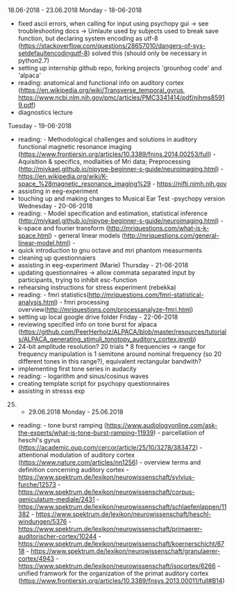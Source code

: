 18.06-2018 - 23.06.2018
Monday - 18-06-2018
  - fixed ascii errors, when calling for input using psychopy gui -> see troubleshooting docs
    -> Umlaute used by subjects used to break save function, but declaring system encoding as utf-8
      (https://stackoverflow.com/questions/28657010/dangers-of-sys-setdefaultencodingutf-8) solved this
       (should only be necessary in python2.7)
  - setting up internship github repo, forking projects 'grounhog code' and 'alpaca'   
  - reading: anatomical and functional info on auditory cortex 
    (https://en.wikipedia.org/wiki/Transverse_temporal_gyrus,
    https://www.ncbi.nlm.nih.gov/pmc/articles/PMC3341414/pdf/nihms85919.pdf)
  - diagnostics lecture

Tuesday - 19-06-2018
  - reading: - Methodological challenges and solutions in auditory functional magnetic resonance imaging
                (https://www.frontiersin.org/articles/10.3389/fnins.2014.00253/full)
             - Aquisition & specifics, modlaities of Mri data; Preprocessing
               (http://miykael.github.io/nipype-beginner-s-guide/neuroimaging.html)
             - https://en.wikipedia.org/wiki/K-space_%28magnetic_resonance_imaging%29
             - https://nifti.nimh.nih.gov
  - assisting in eeg-experiment
  - touching up and making changes to Musical Ear Test -psychopy version
Wednesday - 20-06-2018
  - reading:  - Model specification and estimation, statistical inference
                (http://miykael.github.io/nipype-beginner-s-guide/neuroimaging.html)
              - k-space and fourier transform (http://mriquestions.com/what-is-k-space.html)
              - general linear models (http://mriquestions.com/general-linear-model.html)
              -
  - quick introduction to gnu octave and mri phantom measurments
  - cleaning up questionnaiers
  - assisting in eeg-experiment (Marie)
Thursday - 21-06-2018
  - updating questionnaires -> allow commata separated input by participants, trying to inhibit esc-function
  - rehearsing instructions for stress experiment (rebekka)
  - reading: - fmri statistics(http://mriquestions.com/fmri-statistical-analysis.html)
             - fmri processing overview(http://mriquestions.com/processanalyze-fmri.html)
  - setting up local google drive folder
Friday - 22-06-2018
  - reviewing specified info on tone burst for alpaca (https://github.com/PeerHerholz/ALPACA/blob/master/resources/tutorials/ALPACA_generating_stimuli_tonotopy_auditory_cortex.ipynb)
  -  24-bit amplitude resolution? 20 trials * 8 frequencies -> range for frequency manipulation is 1 semitone around nominal 
     frequency (so 20 different tones in this range?),  equivalent rectangular bandwith?
  - implementing first tone series in audacity
  - reading: - logarithm and sinus/cosinus waves
  - creating template script for psychopy questionnaires
  - assisting in stresss exp 
 
 
25. - 29.06.2018
Monday - 25.06.2018
  - reading: - tone burst ramping (https://www.audiologyonline.com/ask-the-experts/what-is-tone-burst-ramping-11939)
             - parcellatiion of heschl's gyrus (https://academic.oup.com/cercor/article/25/10/3278/383472)
             - attentional modulation of auditory cortex (https://www.nature.com/articles/nn1256)
             - overview terms and definition concerning auditory cortex
                - https://www.spektrum.de/lexikon/neurowissenschaft/sylvius-furche/12573
                - https://www.spektrum.de/lexikon/neurowissenschaft/corpus-geniculatum-mediale/2431
                - https://www.spektrum.de/lexikon/neurowissenschaft/schlaefenlappen/11382
                - https://www.spektrum.de/lexikon/neurowissenschaft/heschl-windungen/5376
                - https://www.spektrum.de/lexikon/neurowissenschaft/primaerer-auditorischer-cortex/10244
                - https://www.spektrum.de/lexikon/neurowissenschaft/koernerschicht/6718
                - https://www.spektrum.de/lexikon/neurowissenschaft/granulaerer-cortex/4943
                - https://www.spektrum.de/lexikon/neurowissenschaft/isocortex/6266
             - unified framwork for the organization of the primat auditory cortex
               (https://www.frontiersin.org/articles/10.3389/fnsys.2013.00011/full#B14)
              

